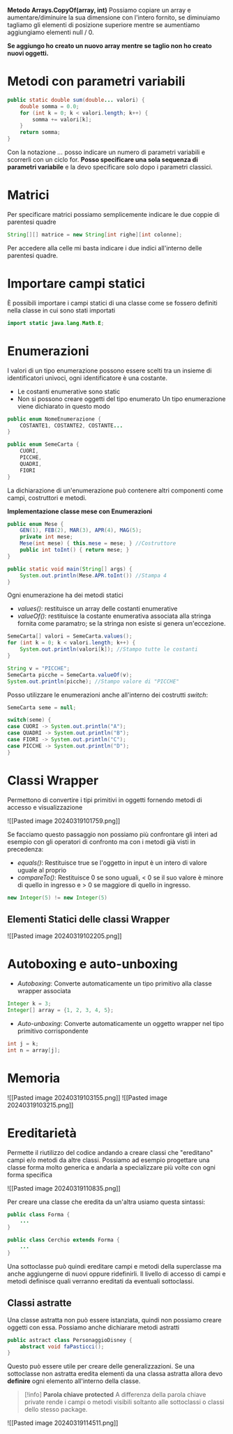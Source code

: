 **Metodo Arrays.CopyOf(array, int)**
Possiamo copiare un array e aumentare/diminuire la sua dimensione con l'intero fornito, se diminuiamo tagliamo gli elementi di posizione superiore mentre se aumentiamo aggiungiamo elementi null / 0.

**Se aggiungo ho creato un nuovo array mentre se taglio non ho creato nuovi oggetti.**

# Metodi con parametri variabili

```java
public static double sum(double... valori) {
	double somma = 0.0;
	for (int k = 0; k < valori.length; k++) {
		somma += valori[k];
	}
	return somma;
}
```

Con la notazione _..._ posso indicare un numero di parametri variabili e scorrerli con un ciclo for.
**Posso specificare una sola sequenza di parametri variabile** e la devo specificare solo dopo i parametri classici.

# Matrici

Per specificare matrici possiamo semplicemente indicare le due coppie di parentesi quadre

```java
String[][] matrice = new String[int righe][int colonne];
```

Per accedere alla celle mi basta indicare i due indici all'interno delle parentesi quadre.

# Importare campi statici

È possibili importare i campi statici di una classe come se fossero definiti nella classe in cui sono stati importati

```java
import static java.lang.Math.E;
```

# Enumerazioni

I valori di un tipo enumerazione possono essere scelti tra un insieme di identificatori univoci, ogni identificatore è una costante.
- Le costanti enumerative sono static
- Non si possono creare oggetti del tipo enumerato
Un tipo enumerazione viene dichiarato in questo modo

```java
public enum NomeEnumerazione {
	COSTANTE1, COSTANTE2, COSTANTE...
}

public enum SemeCarta {
	CUORI,
	PICCHE,
	QUADRI,
	FIORI
}
```

La dichiarazione di un'enumerazione può contenere altri componenti come campi, costruttori e metodi.

**Implementazione classe mese con Enumerazioni**

```java
public enum Mese {
	GEN(1), FEB(2), MAR(3), APR(4), MAG(5);
	private int mese;
	Mese(int mese) { this.mese = mese; } //Costruttore
	public int toInt() { return mese; }
}

public static void main(String[] args) {
	System.out.println(Mese.APR.toInt()) //Stampa 4
}
```

Ogni enumerazione ha dei metodi statici
- _values()_: restituisce un array delle costanti enumerative
- _valueOf()_: restituisce la costante enumerativa associata alla stringa fornita come paramatro; se la stringa non esiste si genera un'eccezione.


```java
SemeCarta[] valori = SemeCarta.values();
for (int k = 0; k < valori.length; k++) {
	System.out.println(valori[k]); //Stampo tutte le costanti
}

String v = "PICCHE";
SemeCarta picche = SemeCarta.valueOf(v);
System.out.println(picche); //Stampo valore di "PICCHE"
```

Posso utilizzare le enumerazioni anche all'interno dei costrutti _switch_:

```java
SemeCarta seme = null;

switch(seme) {
case CUORI -> System.out.println("A");
case QUADRI -> System.out.println("B");
case FIORI -> System.out.println("C");
case PICCHE -> System.out.println("D");
}
```

# Classi Wrapper

Permettono di convertire i tipi primitivi in oggetti fornendo metodi di accesso e visualizzazione

![[Pasted image 20240319101759.png]]

Se facciamo questo passaggio non possiamo più confrontare gli interi ad esempio con gli operatori di confronto ma con i metodi già visti in precedenza:
- _equals()_: Restituisce true se l'oggetto in input è un intero di valore uguale al proprio
- _compareTo()_: Restituisce 0 se sono uguali, < 0 se il suo valore è minore di quello in ingresso e > 0 se maggiore di quello in ingresso.

```java
new Integer(5) != new Integer(5)
```

## Elementi Statici delle classi Wrapper

![[Pasted image 20240319102205.png]]

# Autoboxing e auto-unboxing

- _Autoboxing_: Converte automaticamente un tipo primitivo alla classe wrapper associata

```java
Integer k = 3;
Integer[] array = {1, 2, 3, 4, 5};
```

- _Auto-unboxing_: Converte automaticamente un oggetto wrapper nel tipo primitivo corrispondente

```java
int j = k;
int n = array[j];
```

# Memoria

![[Pasted image 20240319103155.png]]
![[Pasted image 20240319103215.png]]

# Ereditarietà

Permette il riutilizzo del codice andando a creare classi che "ereditano" campi e/o metodi da altre classi.
Possiamo ad esempio progettare una classe forma molto generica e andarla a specializzare più volte con ogni forma specifica

![[Pasted image 20240319110835.png]]

Per creare una classe che eredita da un'altra usiamo questa sintassi:

```java
public class Forma {
	...
}

public class Cerchio extends Forma {
	...
}
```

Una sottoclasse può quindi ereditare campi e metodi della superclasse ma anche aggiungerne di nuovi oppure ridefinirli.
Il livello di accesso di campi e metodi definisce quali verranno ereditati da eventuali sottoclassi.

## Classi astratte

Una classe astratta non può essere istanziata, quindi non possiamo creare oggetti con essa.
Possiamo anche dichiarare metodi astratti

```java
public astract class PersonaggioDisney {
	abstract void faPasticci();
}
```

Questo può essere utile per creare delle generalizzazioni.
Se una sottoclasse non astratta eredita elementi da una classa astratta allora devo **definire** ogni elemento all'interno della classe.

> [!info] **Parola chiave protected**
> A differenza della parola chiave private rende i campi o metodi visibili soltanto alle sottoclassi o classi dello stesso package.

![[Pasted image 20240319114511.png]]

